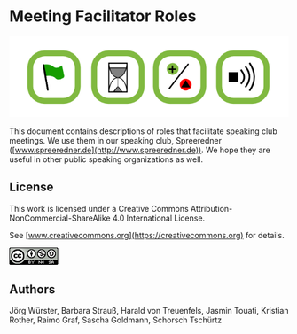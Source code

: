 
# Meeting Facilitator Roles

![](facilitators.png)

This document contains descriptions of roles that facilitate speaking club meetings. We use them in our speaking club, Spreeredner ([www.spreeredner.de](http://www.spreeredner.de)). We hope they are useful in other public speaking organizations as well.


## License

This work is licensed under a Creative Commons Attribution-NonCommercial-ShareAlike 4.0 International License.

See [www.creativecommons.org](https://creativecommons.org) for details.

![](cc-by-nc-sa.png)

## Authors

Jörg Würster, Barbara Strauß, Harald von Treuenfels, Jasmin Touati, Kristian Rother, Raimo Graf, Sascha Goldmann, Schorsch Tschürtz
